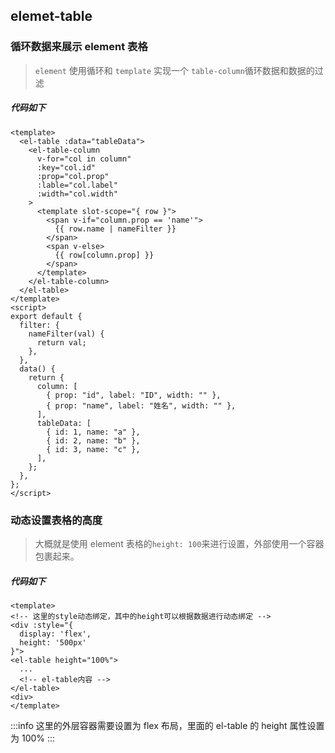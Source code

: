 ## elemet-table

### 循环数据来展示 element 表格

> `element` 使用循环和 `template` 实现一个 `table-column`循环数据和数据的过滤

##### 代码如下

```vue
<template>
  <el-table :data="tableData">
    <el-table-column
      v-for="col in column"
      :key="col.id"
      :prop="col.prop"
      :lable="col.label"
      :width="col.width"
    >
      <template slot-scope="{ row }">
        <span v-if="column.prop == 'name'">
          {{ row.name | nameFilter }}
        </span>
        <span v-else>
          {{ row[column.prop] }}
        </span>
      </template>
    </el-table-column>
  </el-table>
</template>
<script>
export default {
  filter: {
    nameFilter(val) {
      return val;
    },
  },
  data() {
    return {
      column: [
        { prop: "id", label: "ID", width: "" },
        { prop: "name", label: "姓名", width: "" },
      ],
      tableData: [
        { id: 1, name: "a" },
        { id: 2, name: "b" },
        { id: 3, name: "c" },
      ],
    };
  },
};
</script>
```

### 动态设置表格的高度

> 大概就是使用 element 表格的`height: 100`来进行设置，外部使用一个容器包裹起来。

##### 代码如下

```vue
<template>
<!-- 这里的style动态绑定，其中的height可以根据数据进行动态绑定 -->
<div :style="{
  display: 'flex',
  height: '500px'
}">
<el-table height="100%">
  ...
  <!-- el-table内容 -->
</el-table>
<div>
</template>
```

:::info
这里的外层容器需要设置为 flex 布局，里面的 el-table 的 height 属性设置为 100%
:::
